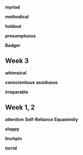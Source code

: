 
**myriad**

**methodical** 

**holdout**

**presumptuous**

**Badger**

## Week 3  

**whimsical**

**conscientious**
**assiduous**

**irreparable**

## Week 1, 2 

**attentive** 
**Self-Reliance**
**Equanimity**

**sloppy**

**linchpin** 

**torrid**

